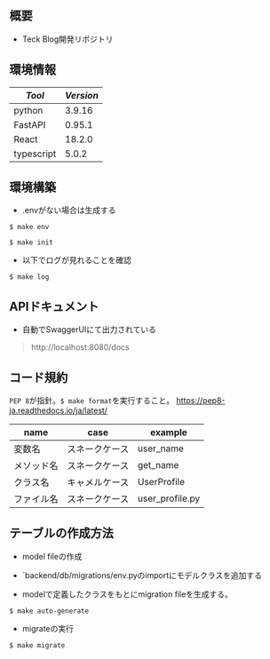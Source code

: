 ## 概要

- Teck Blog開発リポジトリ

## 環境情報

|*Tool*|*Version*|
|---|---|
|python|3.9.16|
|FastAPI|0.95.1|
|React|18.2.0|
|typescript|5.0.2|

## 環境構築

- .envがない場合は生成する

```
$ make env
```

```
$ make init
```

- 以下でログが見れることを確認

```
$ make log
```

## APIドキュメント

- 自動でSwaggerUIにて出力されている

> http://localhost:8080/docs

## コード規約

`PEP 8`が指針。`$ make format`を実行すること。
https://pep8-ja.readthedocs.io/ja/latest/

name|case|example
|---|---|---
変数名|スネークケース|user_name
メソッド名|スネークケース|get_name
クラス名|キャメルケース|UserProfile
ファイル名|スネークケース|user_profile.py

## テーブルの作成方法

- model fileの作成

- `backend/db/migrations/env.pyのimportにモデルクラスを追加する

- modelで定義したクラスをもとにmigration fileを生成する。

```
$ make auto-generate
```

- migrateの実行

```
$ make migrate
```